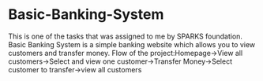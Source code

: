 # Basic-Banking-System
This is one of the tasks that was assigned to me by SPARKS foundation.
Basic Banking System is a simple banking website which allows you to view customers and transfer money.
Flow of the project:Homepage->View all customers->Select and view one customer->Transfer Money->Select customer to transfer->view all customers
